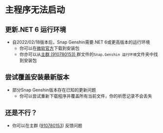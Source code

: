 # 主程序无法启动

## 更新.NET 6 运行环境

- 自2022/02/18版本后，Snap Genshin需要.NET 6或更高版本的运行环境
  - 你可以在[微软官方](https://dotnet.microsoft.com/en-us/download/dotnet/thank-you/runtime-desktop-6.0.2-windows-x64-installer)下载到安装包
  - 你亦可以从[主群 (910780153) ](https://jq.qq.com/?_wv=1027&k=MHLNhhYJ)群文件的`Snap.Genshin 运行环境`文件夹中找到安装包

## 尝试覆盖安装最新版本

- 部分Snap Genshin版本存在已知的更新问题
  - 你可以尝试重新下载程序并覆盖所有当前文件，你的祈愿记录不会丢失

## 还是不行？

- 你可以在主群 ([910780153](https://jq.qq.com/?_wv=1027&k=MHLNhhYJ)) 反馈问题

